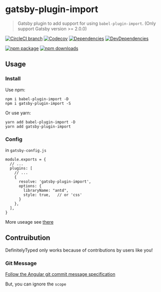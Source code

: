 # gatsby-plugin-import

> Gatsby plugin to add support for using `babel-plugin-import`.
> (Only support Gatsby version >= 2.0.0)

[![CircleCI branch](https://img.shields.io/circleci/project/github/xyy94813/gatsby-plugin-import/master.svg?style=flat-square)](https://circleci.com/gh/xyy94813/gatsby-plugin-import)
[![Codecov](https://img.shields.io/codecov/c/github/xyy94813/gatsby-plugin-import/master.svg?style=flat-square)](https://codecov.io/gh/xyy94813/gatsby-plugin-import/branch/master)
[![Dependencies](https://img.shields.io/david/xyy94813/gatsby-plugin-import.svg)](https://david-dm.org/xyy94813/gatsby-plugin-import)
[![DevDependencies](https://img.shields.io/david/dev/xyy94813/gatsby-plugin-import.svg)](https://david-dm.org/xyy94813/gatsby-plugin-import?type=dev)

[![npm package](https://img.shields.io/npm/v/gatsby-plugin-import.svg?style=flat-square)](https://www.npmjs.org/package/gatsby-plugin-import)
[![npm downloads](https://img.shields.io/npm/dm/gatsby-plugin-import.svg?style=flat-square)](http://npmjs.com/gatsby-plugin-import)

## Usage

### Install

Use npm: 
```
npm i babel-plugin-import -D
npm i gatsby-plugin-import -S
```

Or use yarn:
```
yarn add babel-plugin-import -D
yarn add gatsby-plugin-import
```

### Config

in `gatsby-config.js`

```
module.exports = {
  // ...
  plugins: [
    // ...
    {
      resolve: 'gatsby-plugin-import',
      options: {
        libraryName: "antd",
        style: true,   // or 'css'
      }
    },
  ],
}
```

More useage see [there](https://github.com/ant-design/babel-plugin-import)

## Contruibution

DefinitelyTyped only works because of contributions by users like you!

### Git Message

[Follow the Angular git commit message specification](https://github.com/angular/angular.js/blob/master/DEVELOPERS.md#commits)

But, you can ignore the `scope`